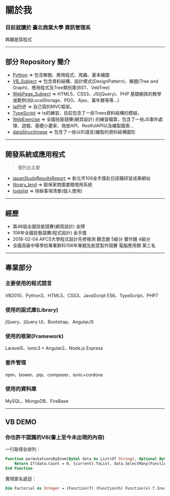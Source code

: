 # 關於我

### 目前就讀於 臺北商業大學 資訊管理系

興趣是寫程式

---

## 部分 Repository 簡介

* [Python](https://github.com/xyz607xx/python) => 包含解題、應用程式、爬蟲、基本繪圖
* [VB_Subject](https://github.com/xyz607xx/VB_Subject) => 包含資料結構、設計模式(DesignPattern)、解題(Tree and Graph)、應用程式及Tree類別庫(BST、VebTree)
* [WebPage_Subject](https://github.com/xyz607xx/WebPage_Subject) => HTML5、CSS3、JS(jQuery)、PHP 基礎網頁的教學或範例(如LocalStorage、PDO、Ajax、萬年曆等等...)
* [laiPHP](https://github.com/laijunbin/laiPHP) => 自己寫的MVC框架。
* [TypeScript](https://github.com/xyz607xx/TypeScript) => ts的練習，目前包含了一些Trees資料結構的模組，
* [WebExercise](https://github.com/xyz607xx/WebExercise) => 全國技能競賽(網頁設計) 的練習檔案，包含了一些JS事件處理、遊戲、基礎小畫家、拖放API、RestfulAPI以及繪製圖表...
* [dataStructImage](https://github.com/xyz607xx/dataStructImage) => 包含了一些以R(語言)繪製的資料結構圖形

---

## 開發系統或應用程式
> 僅列出主要
* [japanStudyResultsReport](https://github.com/xyz607xx/japanStudyResultsReport) => 新北市106金手獎赴日技職研習成果網站
* [library_lend](https://github.com/xyz607xx/library_lend) => 穀保家商圖書館借用系統
* [todolist](https://github.com/xyz607xx/todolist) => 待辦事項清單(個人使用)

---

## 經歷
* 第48屆全國技能競賽(網頁設計) 金牌
* 106年全國技藝競賽(程式設計) 金手獎
* 2018-02-04 APCS大學程式設計先修檢測 觀念題 5級分 實作題 4級分
* 全國高級中等學校專業群科106年專題及創意製作競賽 電腦應用類 第三名

---

## 專業部分
### 主要使用的程式語言
VB2010、Python3、HTML5、CSS3、JavaScript ES6、TypeScript、PHP7
### 使用的函式庫(Library)
jQuery、jQuery UI、Bootstrap、AngularJS
### 使用的框架(Framework)
Laravel5、Ionic3 + Angular2、Node.js Express
### 套件管理
npm、bower、pip、composer、ionic+cordova
### 使用的資料庫
MySQL、MongoDB、FireBase

---

## VB DEMO

### 你也許不認識的VB(書上至今未出現的內容)
一行取得全排列：
```vb
Function permutationsByEnum(ByVal data As List(Of String), Optional ByVal current As String = "") As IEnumerable(Of String)
    Return If(data.Count = 0, {current}.ToList, data.SelectMany(Function(x As String) permutationsByEnum(data.Except({x}).ToList, current & x)))
End Function
```

實現匿名遞迴：

```vb
Dim Factorial As Integer = (Function(f) (Function(h) Function(x) f.Invoke(h.Invoke(h)).Invoke(x))(Function(h) Function(x) f.Invoke(h.Invoke(h)).Invoke(x)))(Function(self) Function(n) If(n = 0, 1, n * self.Invoke(n - 1)))(10)  '3628800
```